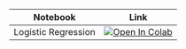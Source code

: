 
Notebook | Link
-------- | ----------
Logistic Regression | [![Open In Colab](https://colab.research.google.com/assets/colab-badge.svg)](https://colab.research.google.com/drive/1aRZGwPlrHaL_xRfRMJEGmD2QZhQA2gic?usp=sharing)
